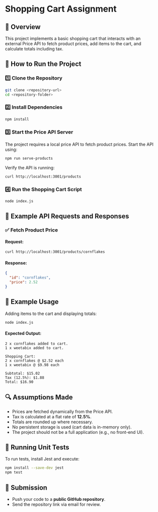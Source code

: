 # Shopping Cart Assignment

## 📌 Overview
This project implements a basic shopping cart that interacts with an external Price API to fetch product prices, add items to the cart, and calculate totals including tax.

## 🚀 How to Run the Project

### 1️⃣ Clone the Repository
```sh
git clone <repository-url>
cd <repository-folder>
```

### 2️⃣ Install Dependencies
```sh
npm install
```

### 3️⃣ Start the Price API Server
The project requires a local price API to fetch product prices. Start the API using:
```sh
npm run serve-products
```
Verify the API is running:
```sh
curl http://localhost:3001/products
```

### 4️⃣ Run the Shopping Cart Script
```sh
node index.js
```

## 📡 Example API Requests and Responses

### ✅ Fetch Product Price
#### Request:
```sh
curl http://localhost:3001/products/cornflakes
```
#### Response:
```json
{
  "id": "cornflakes",
  "price": 2.52
}
```

## 🛒 Example Usage
Adding items to the cart and displaying totals:
```sh
node index.js
```
#### Expected Output:
```
2 x cornflakes added to cart.
1 x weetabix added to cart.

Shopping Cart:
2 x cornflakes @ $2.52 each
1 x weetabix @ $9.98 each

Subtotal: $15.02
Tax (12.5%): $1.88
Total: $16.90
```

## 🔍 Assumptions Made
- Prices are fetched dynamically from the Price API.
- Tax is calculated at a flat rate of **12.5%**.
- Totals are rounded up where necessary.
- No persistent storage is used (cart data is in-memory only).
- The project should not be a full application (e.g., no front-end UI).

## 🧪 Running Unit Tests
To run tests, install Jest and execute:
```sh
npm install --save-dev jest
npm test
```

## 📩 Submission
- Push your code to a **public GitHub repository**.
- Send the repository link via email for review.

